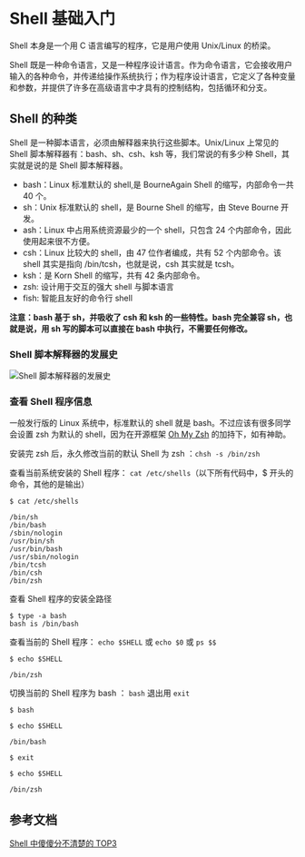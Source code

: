 <!--
 * @Author: 陈方旭
 * @Date: 2020-10-04 15:54:50
 * @LastEditTime: 2020-11-01 16:10:39
 * @LastEditors: chenfangxu
 * @Description: Shell基础入门的文档
 * @FilePath: /front/assistive-tools/shell/basics.md
-->

# Shell 基础入门

Shell 本身是一个用 C 语言编写的程序，它是用户使用 Unix/Linux 的桥梁。

Shell 既是一种命令语言，又是一种程序设计语言。作为命令语言，它会接收用户输入的各种命令，并传递给操作系统执行；作为程序设计语言，它定义了各种变量和参数，并提供了许多在高级语言中才具有的控制结构，包括循环和分支。

## Shell 的种类

Shell 是一种脚本语言，必须由解释器来执行这些脚本。Unix/Linux 上常见的 Shell 脚本解释器有：bash、sh、csh、ksh 等，我们常说的有多少种 Shell，其实就是说的是 Shell 脚本解释器。

- bash：Linux 标准默认的 shell,是 BourneAgain Shell 的缩写，内部命令一共 40 个。
- sh：Unix 标准默认的 shell，是 Bourne Shell 的缩写，由 Steve Bourne 开发。
- ash：Linux 中占用系统资源最少的一个 shell，只包含 24 个内部命令，因此使用起来很不方便。
- csh：Linux 比较大的 shell，由 47 位作者编成，共有 52 个内部命令。该 shell 其实是指向 /bin/tcsh，也就是说，csh 其实就是 tcsh。
- ksh：是 Korn Shell 的缩写，共有 42 条内部命令。
- zsh: 设计用于交互的强大 shell 与脚本语言
- fish: 智能且友好的命令行 shell

**注意：bash 基于 sh，并吸收了 csh 和 ksh 的一些特性。bash 完全兼容 sh，也就是说，用 sh 写的脚本可以直接在 bash 中执行，不需要任何修改。**

### Shell 脚本解释器的发展史

![Shell 脚本解释器的发展史](https://mmbiz.qpic.cn/mmbiz_png/f93EtXu3ZkicRhAdmf1rDibY0fynw3NnY98Z6paJyH0cnV5MNqk9DXYia3x9s94L01LOrNhhbObnm4LJiauPcLpxTw/640?wx_fmt=png&tp=webp&wxfrom=5&wx_lazy=1&wx_co=1)

### 查看 Shell 程序信息

一般发行版的 Linux 系统中，标准默认的 shell 就是 bash。不过应该有很多同学会设置 zsh 为默认的 shell，因为在开源框架 [Oh My Zsh](https://ohmyz.sh/) 的加持下，如有神助。

安装完 zsh 后，永久修改当前的默认 Shell 为 zsh ：`chsh -s /bin/zsh`

查看当前系统安装的 Shell 程序： `cat /etc/shells`（以下所有代码中，\$ 开头的命令，其他的是输出）

```
$ cat /etc/shells

/bin/sh
/bin/bash
/sbin/nologin
/usr/bin/sh
/usr/bin/bash
/usr/sbin/nologin
/bin/tcsh
/bin/csh
/bin/zsh
```

查看 Shell 程序的安装全路径

```
$ type -a bash
bash is /bin/bash
```

查看当前的 Shell 程序： `echo $SHELL` 或 `echo $0` 或 `ps $$`

```
$ echo $SHELL

/bin/zsh
```

切换当前的 Shell 程序为 bash ： `bash` 退出用 `exit`

```
$ bash

$ echo $SHELL

/bin/bash

$ exit

$ echo $SHELL

/bin/zsh
```

## 参考文档

[Shell 中傻傻分不清楚的 TOP3](https://mp.weixin.qq.com/s/UofKYTb9hp2FXYIKM5Q3Qw)
